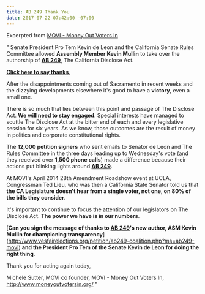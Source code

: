 ```yaml
---
title: AB 249 Thank You
date: 2017-07-22 07:42:00 -07:00
---
```


Excerpted from [MOVI - Money Out Voters In](http://www.moneyoutvotersin.org/) 

"  Senate President Pro Tem Kevin de Leon and the California Senate Rules Committee allowed **Assembly Member Kevin Mullin** to take over the authorship of **[AB 249](http://www.yesfairelections.org/about/)**, The California Disclose Act. 

[**Click here to say thanks**. ](http://www.yesfairelections.org/petition/ab249-coalition.php?ms=ab249-movi)

After the disappointments coming out of Sacramento in recent weeks and the dizzying developments elsewhere it's good to have a **victory**, even a small one.

There is so much that lies between this point and passage of The Disclose Act.  **We will need to stay engaged**.  Special interests have managed to scuttle The Disclose Act at the bitter end of each and every legislative session for six years.   As we know, those outcomes are the result of money in politics and corporate constitutional rights.

The **12,000 petition signers** who sent emails to Senator de Leon and The Rules Committee in the three days leading up to Wednesday's vote (and they received over **1,500 phone calls**) made a difference because their actions put blinking lights around **[AB 249](http://www.yesfairelections.org/about/)**.

At MOVI's April 2014 28th Amendment Roadshow event at UCLA, Congressman Ted Lieu, who was then a California State Senator told us that **the CA Legislature doesn't hear from a single voter, not one, on 80% of the bills they consider**.

It's important to continue to focus the attention of our legislators on The Disclose Act.  **The power we have is in our numbers**. 

[**Can you sign the message of thanks to [AB 249](http://www.yesfairelections.org/about/)'s new author, ASM Kevin Mullin for championing transparency**](http://www.yesfairelections.org/petition/ab249-coalition.php?ms=ab249-movi) **and the President Pro Tem of the Senate Kevin de Leon for doing the right thing**. 

Thank you for acting again today,

Michele Sutter, 
MOVI co founder, 
MOVI - Money Out Voters In,  
http://www.moneyoutvotersin.org/  "

